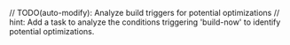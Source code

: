 // TODO(auto-modify): Analyze build triggers for potential optimizations
// hint: Add a task to analyze the conditions triggering 'build-now' to identify potential optimizations.
